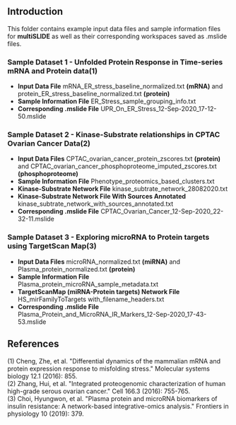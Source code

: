 ## Introduction

This folder contains example input data files and sample information files for **multiSLIDE** as well as their corresponding workspaces saved as .mslide files.  

### Sample Dataset 1  - Unfolded Protein Response in Time-series mRNA and Protein data(1)

* **Input Data File** mRNA_ER_stress_baseline_normalized.txt **(mRNA)** and protein_ER_stress_baseline_normalized.txt **(protein)**
* **Sample Information File** ER_Stress_sample_grouping_info.txt
* **Corresponding .mslide File** UPR_On_ER_Stress_12-Sep-2020_17-12-50.mslide

### Sample Dataset 2 - Kinase-Substrate relationships in CPTAC Ovarian Cancer Data(2)

* **Input Data Files** CPTAC_ovarian_cancer_protein_zscores.txt **(protein)** and CPTAC_ovarian_cancer_phosphoproteome_imputed_zscores.txt **(phosphoproteome)**
* **Sample Information File** Phenotype_proteomics_based_clusters.txt
* **Kinase-Substrate Network File** kinase_subtrate_network_28082020.txt
* **Kinase-Substrate Network File With Sources Annotated** kinase_subtrate_network_with_sources_annotated.txt
* **Corresponding .mslide File** CPTAC_Ovarian_Cancer_12-Sep-2020_22-32-11.mslide

### Sample Dataset 3  - Exploring microRNA to Protein targets using TargetScan Map(3)

* **Input Data Files** microRNA_normalized.txt **(miRNA)** and Plasma_protein_normalized.txt **(protein)**
* **Sample Information File** Plasma_protein_microRNA_sample_metadata.txt
* **TargetScanMap (miRNA-Protein targets) Network File** HS_mirFamilyToTargets with_filename_headers.txt
* **Corresponding .mslide File** Plasma_Protein_and_MicroRNA_IR_Markers_12-Sep-2020_17-43-53.mslide


## References

(1) Cheng, Zhe, et al. "Differential dynamics of the mammalian mRNA and protein expression response to misfolding stress." Molecular systems biology 12.1 (2016):   855.  
(2) Zhang, Hui, et al. "Integrated proteogenomic characterization of human high-grade serous ovarian cancer." Cell 166.3 (2016): 755-765.  
(3) Choi, Hyungwon, et al. "Plasma protein and microRNA biomarkers of insulin resistance: A network-based integrative-omics analysis." Frontiers in physiology 10 (2019): 379.  




